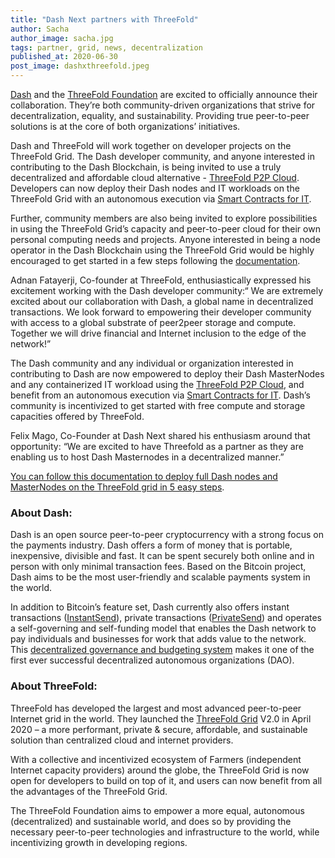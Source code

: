 ```yaml
---
title: "Dash Next partners with ThreeFold"
author: Sacha
author_image: sacha.jpg
tags: partner, grid, news, decentralization
published_at: 2020-06-30
post_image: dashxthreefold.jpeg
---
```



[Dash](https://www.dash.org) and the [ThreeFold Foundation](https://threefold.io) are excited to officially announce their collaboration.  They’re both community-driven organizations that strive for decentralization, equality, and sustainability. Providing true peer-to-peer solutions is at the core of both organizations’ initiatives. 

Dash and ThreeFold will work together on developer projects on the ThreeFold Grid. The Dash developer community, and anyone interested in contributing to the Dash Blockchain, is being invited to use a truly decentralized and  affordable cloud alternative - [ThreeFold P2P Cloud](http://cloud.threefold.io). Developers can now deploy their Dash nodes and IT workloads on the ThreeFold Grid with an autonomous execution via [Smart Contracts for IT](https://sdk.threefold.io/#/smart_contract).  

Further, community members are also being invited to explore possibilities in using the ThreeFold Grid’s capacity and peer-to-peer cloud for their own personal computing needs and projects.  Anyone interested in being a node operator in the Dash Blockchain using the ThreeFold Grid would be highly encouraged to get started in a few steps following the [documentation](https://forum.threefold.io/t/deploy-a-dash-node-in-5-steps-on-the-threefold-grid/509).  

Adnan Fatayerji, Co-founder at ThreeFold, enthusiastically expressed his excitement working with the Dash developer community:“ We are extremely excited about our collaboration with Dash, a global name in decentralized transactions. We look forward to empowering their developer community with access to a global substrate of peer2peer storage and compute. Together we will drive financial and Internet inclusion to the edge of the network!”

The Dash community and any individual or organization interested in contributing to Dash are now empowered to deploy their Dash MasterNodes and any containerized IT workload using the  [ThreeFold P2P Cloud](http://cloud.threefold.io), and benefit from  an autonomous execution via [Smart Contracts for IT](https://sdk.threefold.io/#/smart_contract).  Dash’s community is incentivized to get started with free compute and storage capacities offered by ThreeFold.  

Felix Mago, Co-Founder at Dash Next shared his enthusiasm around that opportunity: “We are excited to have Threefold as a partner as they are enabling us to host Dash Masternodes in a decentralized manner.”

[You can follow this documentation to deploy full Dash nodes and MasterNodes on the ThreeFold grid  in 5 easy steps](https://forum.threefold.io/t/deploy-a-dash-node-in-5-steps-on-the-threefold-grid/509).

### About Dash:

Dash is an open source peer-to-peer cryptocurrency with a strong focus on the payments industry. Dash offers a form of money that is portable, inexpensive, divisible and fast. It can be spent securely both online and in person with only minimal transaction fees. Based on the Bitcoin project, Dash aims to be the most user-friendly and scalable payments system in the world. 

In addition to Bitcoin’s feature set, Dash currently also offers instant transactions ([InstantSend](https://docs.dash.org/en/stable/introduction/features.html#instantsend)), private transactions ([PrivateSend](https://docs.dash.org/en/stable/introduction/features.html#privatesend)) and operates a self-governing and self-funding model that enables the Dash network to pay individuals and businesses for work that adds value to the network. This [decentralized governance and budgeting system](https://docs.dash.org/en/stable/governance/index.html#governance) makes it one of the first ever successful decentralized autonomous organizations (DAO).


### About ThreeFold:

ThreeFold has developed the largest and most advanced peer-to-peer Internet grid in the world.  They launched the [ThreeFold Grid](https://threefold.io/capacity.html) V2.0 in  April 2020 – a  more performant, private & secure, affordable, and sustainable solution than centralized cloud and internet providers. 

With a collective and incentivized ecosystem of Farmers (independent Internet capacity providers) around the globe, the ThreeFold Grid  is now open for developers to build on top of it,  and users can now benefit from all the advantages of the ThreeFold Grid.

The ThreeFold Foundation aims to empower a more equal, autonomous (decentralized) and sustainable world, and does so  by providing the necessary peer-to-peer technologies and infrastructure to the world, while incentivizing growth in developing regions.

